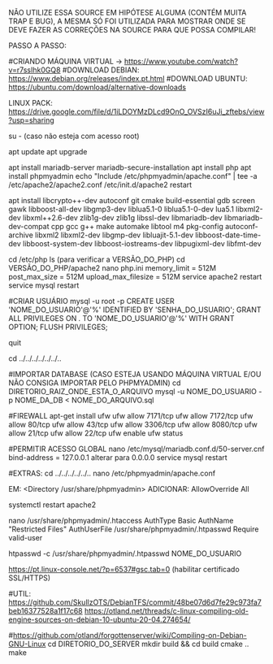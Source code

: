 NÃO UTILIZE ESSA SOURCE EM HIPÓTESE ALGUMA (CONTÉM MUITA TRAP E BUG), A MESMA SÓ FOI UTILIZADA PARA MOSTRAR ONDE SE DEVE FAZER AS CORREÇÕES NA SOURCE PARA QUE POSSA COMPILAR!



PASSO A PASSO:

#CRIANDO MÁQUINA VIRTUAL -> https://www.youtube.com/watch?v=r7ssIhk0GQ8
#DOWNLOAD DEBIAN: https://www.debian.org/releases/index.pt.html
#DOWNLOAD UBUNTU: https://ubuntu.com/download/alternative-downloads

LINUX PACK: https://drive.google.com/file/d/1iLDOYMzDLcd9OnO_OVSzI6uJi_zftebs/view?usp=sharing


su -  (caso não esteja com acesso root)

apt update
apt upgrade

apt install mariadb-server
mariadb-secure-installation
apt install php
apt install phpmyadmin
echo "Include /etc/phpmyadmin/apache.conf" | tee -a /etc/apache2/apache2.conf
/etc/init.d/apache2 restart

apt install libcrypto++-dev autoconf git cmake build-essential gdb screen gawk libboost-all-dev libgmp3-dev liblua5.1-0 liblua5.1-0-dev lua5.1 libxml2-dev libxml++2.6-dev zlib1g-dev zlib1g  libssl-dev libmariadb-dev libmariadb-dev-compat cpp gcc g++ make automake libtool m4 pkg-config autoconf-archive libxml2 libxml2-dev libgmp-dev libluajit-5.1-dev libboost-date-time-dev libboost-system-dev libboost-iostreams-dev libpugixml-dev libfmt-dev

cd /etc/php
ls  (para verificar a VERSÃO_DO_PHP)
cd VERSÃO_DO_PHP/apache2
nano php.ini
memory_limit = 512M
post_max_size = 512M
upload_max_filesize = 512M
service apache2 restart
service mysql restart

#CRIAR USUÁRIO
  mysql -u root -p
  CREATE USER 'NOME_DO_USUARIO'@'%' IDENTIFIED BY 'SENHA_DO_USUARIO';
  GRANT ALL PRIVILEGES ON *.* TO 'NOME_DO_USUARIO'@'%' WITH GRANT OPTION;
  FLUSH PRIVILEGES;

quit

cd ../../../../../../..

#IMPORTAR DATABASE (CASO ESTEJA USANDO MÁQUINA VIRTUAL E/OU NÃO CONSIGA IMPORTAR PELO PHPMYADMIN)
  cd DIRETORIO_RAIZ_ONDE_ESTA_O_ARQUIVO
  mysql -u NOME_DO_USUARIO -p NOME_DA_DB < NOME_DO_ARQUIVO.sql

#FIREWALL
  apt-get install ufw
  ufw allow 7171/tcp
  ufw allow 7172/tcp
  ufw allow 80/tcp
  ufw allow 43/tcp
  ufw allow 3306/tcp
  ufw allow 8080/tcp
  ufw allow 21/tcp
  ufw allow 22/tcp
  ufw enable
  ufw status

#PERMITIR ACESSO GLOBAL
  nano /etc/mysql/mariadb.conf.d/50-server.cnf
  bind-address = 127.0.0.1  alterar para 0.0.0.0
  service mysql restart
  

#EXTRAS:
  cd ../../../../../..
  nano /etc/phpmyadmin/apache.conf
  
  EM: <Directory /usr/share/phpmyadmin>
    ADICIONAR: AllowOverride All

  systemctl restart apache2

  nano /usr/share/phpmyadmin/.htaccess
    AuthType Basic
    AuthName "Restricted Files"
    AuthUserFile /usr/share/phpmyadmin/.htpasswd
    Require valid-user

  htpasswd -c /usr/share/phpmyadmin/.htpasswd NOME_DO_USUARIO


  https://pt.linux-console.net/?p=6537#gsc.tab=0    (habilitar certificado SSL/HTTPS)


  
#UTIL:
  https://github.com/SkullzOTS/DebianTFS/commit/48be07d6d7fe29c973fa7beb16377528a1f17c68
  https://otland.net/threads/c-linux-compiling-old-engine-sources-on-debian-10-ubuntu-20-04.274654/




#https://github.com/otland/forgottenserver/wiki/Compiling-on-Debian-GNU-Linux
cd DIRETORIO_DO_SERVER
mkdir build && cd build
cmake ..
make
